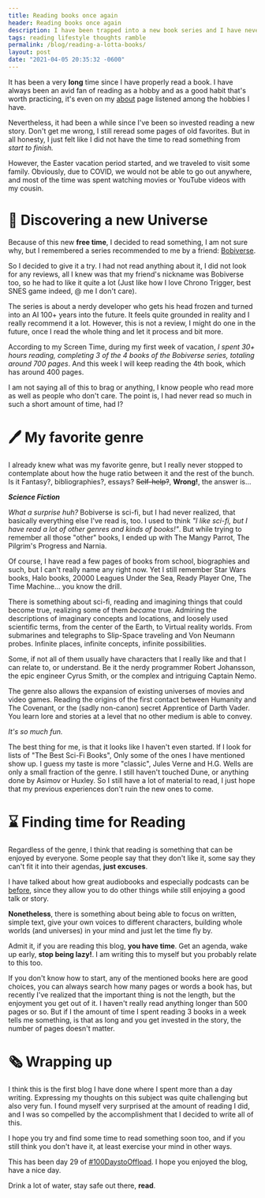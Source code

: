 ```yaml
---
title: Reading books once again 
header: Reading books once again 
description: I have been trapped into a new book series and I have never read so much in years. My favorite genre and some related thoughts 
tags: reading lifestyle thoughts ramble 
permalink: /blog/reading-a-lotta-books/ 
layout: post 
date: "2021-04-05 20:35:32 -0600" 
--- 
```


It has been a very **long** time since I have properly read a book. I have always been an avid fan of reading as a hobby and as a good habit that's worth practicing, it's even on my [about](/about) page listened among the hobbies I have.

Nevertheless, it had been a while since I've been so invested reading a new story. Don't get me wrong, I still reread some pages of old favorites. But in all honesty, I just felt like I did not have the time to read something from *start to finish.*

However, the Easter vacation period started, and we traveled to visit some family. Obviously, due to COVID, we would not be able to go out anywhere, and most of the time was spent watching movies or YouTube videos with my cousin.

# 🚀 Discovering a new Universe

Because of this new **free time**, I decided to read something, I am not sure why, but I remembered a series recommended to me by a friend: [Bobiverse](/bobiverse). 

So I decided to give it a try. I had not read anything about it, I did not look for any reviews, all I knew was that my friend's nickname was Bobiverse too, so he had to like it quite a lot (Just like how I love Chrono Trigger, best SNES game indeed, @ me I don't care).

The series is about a nerdy developer who gets his head frozen and turned into an AI 100+ years into the future. It feels quite grounded in reality and I really recommend it a lot. However, this is not a review, I might do one in the future, once I read the whole thing and let it process and bit more.

According to my Screen Time, during my first week of vacation, *I spent 30+ hours reading, completing 3 of the 4 books of the Bobiverse series, totaling around 700 pages*. And this week I will keep reading the 4th book, which has around 400 pages. 

I am not saying all of this to brag or anything, I know people who read more as well as people who don't care. The point is, I had never read so much in such a short amount of time, had I?

# 🖊️ My favorite genre

I already knew what was my favorite genre, but I really never stopped to contemplate about how the huge ratio between it and the rest of the bunch. Is it Fantasy?, bibliographies?, essays? ~~Self-help?~~, **Wrong!**, the answer is...

_**Science Fiction**_


*What a surprise huh?* Bobiverse is sci-fi, but I had never realized, that basically everything else I've read is, too. I used to think *"I like sci-fi, but I have read a lot of other genres and kinds of books!"*. But while trying to remember all those "other" books, I ended up with The Mangy Parrot, The Pilgrim's Progress and Narnia.

Of course, I have read a few pages of books from school, biographies and such, but I can't really name any right now. Yet I still remember Star Wars books, Halo books, 20000 Leagues Under the Sea, Ready Player One, The Time Machine... you  know the drill.

There is something about sci-fi, reading and imagining things that could become true, realizing some of them *became* true. Admiring the descriptions of imaginary concepts and locations, and loosely used scientific terms, from the center of the Earth, to Virtual reality worlds. From submarines and telegraphs to Slip-Space traveling and Von Neumann probes. Infinite places, infinite concepts, infinite possibilities. 

Some, if not all of them usually have characters that I really like and that I can relate to, or understand. Be it the nerdy programmer Robert Johansson, the epic engineer Cyrus Smith, or the complex and intriguing Captain Nemo. 

The genre also allows the expansion of existing universes of movies and video games. Reading the origins of the first contact between Humanity and The Covenant, or the (sadly non-canon) secret Apprentice of Darth Vader. You learn lore and stories at a level that no other medium is able to convey.

*It's so much fun.*

The best thing for me, is that it looks like I haven't even started. If I look for lists of "The Best Sci-Fi Books", Only some of the ones I have mentioned show up. I guess my taste is more "classic", Jules Verne and H.G. Wells are only a small fraction of the genre. I still haven't touched Dune, or anything done by Asimov or Huxley. So I still have a lot of material to read, I just hope that my previous experiences don't ruin the new ones to come.




# ⌛ Finding time for Reading

Regardless of the genre, I think that reading is something that can be enjoyed by everyone. Some people say that they don't like it, some say they can't fit it into their agendas, **just excuses**.

I have talked about how great audiobooks and especially podcasts can be [before](/blog/antenna-podcasts), since they allow you to do other things while still enjoying a good talk or story. 

**Nonetheless**, there is something about being able to focus on written, simple text, give your own voices to different characters, building whole worlds (and universes) in your mind and just let the time fly by.

Admit it, if you are reading this blog, **you have time**. Get an agenda, wake up early, **stop being lazy!**. I am writing this to myself but you probably relate to this too.

If you don't know how to start, any of the mentioned books here are good choices, you can always search how many pages or words a book has, but recently I've realized that the important thing is not the length, but the enjoyment you get out of it. I haven't really read anything longer than 500 pages or so. But if I the amount of time I spent reading 3 books in a week tells me something, is that as long and you get invested in the story, the number of pages doesn't matter.

# 🗞 Wrapping up

I think this is the first blog I have done where I spent more than a day writing. Expressing my thoughts on this subject was quite challenging but also very fun. I found myself very surprised at the amount of reading I did, and I was so compelled by the accomplishment that I decided to write all of this. 

I hope you try and find some time to read something soon too, and if you still think you don't have it, at least exercise your mind in other ways.

This has been day 29 of [#100DaystoOffload](https://100DaystoOffload.com). I hope you enjoyed the blog, have a nice day.

Drink a lot of water, stay safe out there, **read**.
